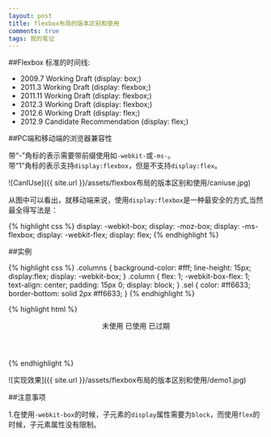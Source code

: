 ```yaml
---
layout: post
title: flexbox布局的版本区别和使用
comments: true
tags: 我的笔记
---
```


##Flexbox 标准的时间线:

- 2009.7 Working Draft (display: box;)   
- 2011.3 Working Draft (display: flexbox;)   
- 2011.11 Working Draft (display: flexbox;)   
- 2012.3 Working Draft (display: flexbox;)   
- 2012.6 Working Draft (display: flex;)   
- 2012.9 Candidate Recommendation (display: flex;)   

##PC端和移动端的浏览器兼容性

带“-”角标的表示需要带前缀使用如```-webkit-```或```-ms-```。   
带“1”角标的表示支持```display:flexbox```，但是不支持```display:flex```。

![CanIUse]({{ site.url }}/assets/flexbox布局的版本区别和使用/caniuse.jpg)


从图中可以看出，就移动端来说，使用```display:flexbox```是一种最安全的方式,当然最全得写法是：   

{% highlight css %}
display: -webkit-box;
display: -moz-box;
display: -ms-flexbox;
display: -webkit-flex;
display: flex;
{% endhighlight %}
 



##实例

{% highlight css %}
        .columns {
            background-color: #fff;
            line-height: 15px;
	    display:flex;
            display: -webkit-box;
	}
        .column {
	    flex: 1;
            -webkit-box-flex: 1;
            text-align: center;
            padding: 15px 0;
            display: block;
        }
        .sel {
            color: #ff6633;
            border-bottom: solid 2px #ff6633;
        }
{% endhighlight %}


{% highlight html %}
    <header class="columns">
        <span class="column">未使用</span>
        <span class="column">已使用</span>
        <span class="column sel">已过期</span>
    </header>
{% endhighlight %}
 

![实现效果]({{ site.url }}/assets/flexbox布局的版本区别和使用/demo1.jpg)


##注意事项

1.在使用```-webkit-box```的时候，子元素的```display```属性需要为```block```，而使用```flex```的时候，子元素属性没有限制。
